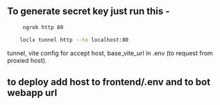 ## To generate secret key just run this -

```bash
     ngrok http 80
```

```bash
    loclx tunnel http --to localhost:80
```
tunnel, vite config for accept host, base_vite_url in .env (to request from proxied host).

## to deploy add host to frontend/.env and to bot webapp url